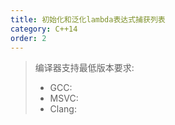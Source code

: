```yaml
---
title: 初始化和泛化lambda表达式捕获列表
category: C++14
order: 2
---
```


> 编译器支持最低版本要求:
> * GCC:
> * MSVC:
> * Clang:
